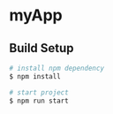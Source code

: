 # myApp

## Build Setup

```bash
# install npm dependency
$ npm install

# start project
$ npm run start
```

